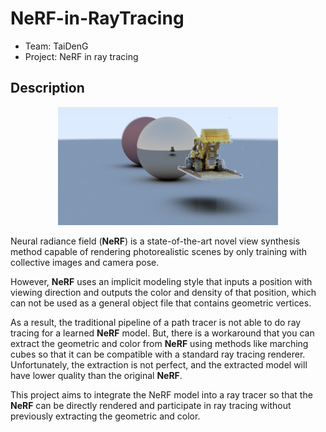 # NeRF-in-RayTracing

- Team: TaiDenG
- Project: NeRF in ray tracing

## Description

<p align="center">
  <img src="https://raw.githubusercontent.com/Linyou/NeRF-in-RayTracing/main/assets/2.png", width="70%">
  <br>
</p>

Neural radiance field (**NeRF**) is a state-of-the-art novel view synthesis method capable of rendering photorealistic scenes by only training with collective images and camera pose.

However, **NeRF** uses an implicit modeling style that inputs a position with viewing direction and outputs the color and density of that position, which can not be used as a general object file that contains geometric vertices.

As a result, the traditional pipeline of a path tracer is not able to do ray tracing for a learned **NeRF** model. But, there is a workaround that you can extract the geometric and color from **NeRF** using methods like marching cubes so that it can be compatible with a standard ray tracing renderer.
Unfortunately, the extraction is not perfect, and the extracted model will have lower quality than the original **NeRF**.

This project aims to integrate the NeRF model into a ray tracer so that the **NeRF** can be directly rendered and participate in ray tracing without previously extracting the geometric and color.
